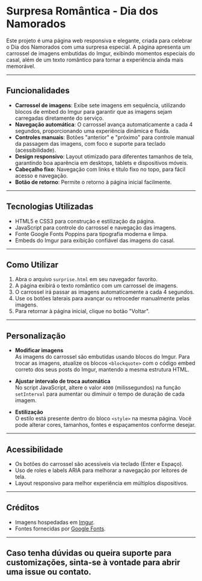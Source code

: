 # Surpresa Romântica - Dia dos Namorados

Este projeto é uma página web responsiva e elegante, criada para celebrar o Dia dos Namorados com uma surpresa especial. A página apresenta um carrossel de imagens embutidas do Imgur, exibindo momentos especiais do casal, além de um texto romântico para tornar a experiência ainda mais memorável.

---

## Funcionalidades

- **Carrossel de imagens**: Exibe sete imagens em sequência, utilizando blocos de embed do Imgur para garantir que as imagens sejam carregadas diretamente do serviço.
- **Navegação automática**: O carrossel avança automaticamente a cada 4 segundos, proporcionando uma experiência dinâmica e fluida.
- **Controles manuais**: Botões "anterior" e "próximo" para controle manual da passagem das imagens, com foco e suporte para teclado (acessibilidade).
- **Design responsivo**: Layout otimizado para diferentes tamanhos de tela, garantindo boa aparência em desktops, tablets e dispositivos móveis.
- **Cabeçalho fixo**: Navegação com links e título fixo no topo, para fácil acesso e navegação.
- **Botão de retorno**: Permite o retorno à página inicial facilmente.

---

## Tecnologias Utilizadas

- HTML5 e CSS3 para construção e estilização da página.
- JavaScript para controle do carrossel e navegação das imagens.
- Fonte Google Fonts Poppins para tipografia moderna e limpa.
- Embeds do Imgur para exibição confiável das imagens do casal.

---

## Como Utilizar

1. Abra o arquivo `surprise.html` em seu navegador favorito.
2. A página exibirá o texto romântico com um carrossel de imagens.
3. O carrossel irá passar as imagens automaticamente a cada 4 segundos.
4. Use os botões laterais para avançar ou retroceder manualmente pelas imagens.
5. Para retornar à página inicial, clique no botão "Voltar".

---

## Personalização

- **Modificar imagens**  
  As imagens do carrossel são embutidas usando blocos do Imgur. Para trocar as imagens, atualize os blocos `<blockquote>` com o código embed correto dos seus posts do Imgur, mantendo a mesma estrutura HTML.

- **Ajustar intervalo de troca automática**  
  No script JavaScript, altere o valor `4000` (milissegundos) na função `setInterval` para aumentar ou diminuir o tempo de duração de cada imagem.

- **Estilização**  
  O estilo está presente dentro do bloco `<style>` na mesma página. Você pode alterar cores, tamanhos, fontes e espaçamentos conforme desejar.

---

## Acessibilidade

- Os botões do carrossel são acessíveis via teclado (Enter e Espaço).
- Uso de roles e labels ARIA para melhorar a navegação por leitores de tela.
- Layout responsivo para melhor experiência em múltiplos dispositivos.

---

## Créditos

- Imagens hospedadas em [Imgur](https://imgur.com).
- Fontes fornecidas por [Google Fonts](https://fonts.google.com/specimen/Poppins).

---

Caso tenha dúvidas ou queira suporte para customizações, sinta-se à vontade para abrir uma issue ou contato.
---
